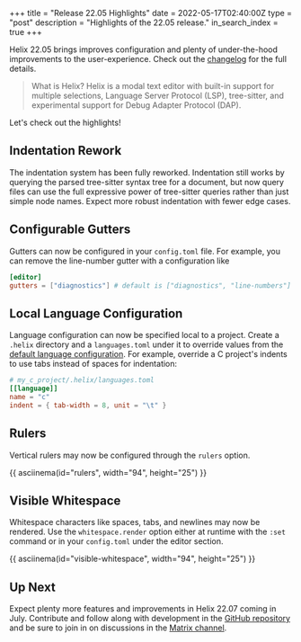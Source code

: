 +++
title = "Release 22.05 Highlights"
date = 2022-05-17T02:40:00Z
type = "post"
description = "Highlights of the 22.05 release."
in_search_index = true
+++

Helix 22.05 brings improves configuration and plenty of under-the-hood
improvements to the user-experience. Check out the [changelog] for the full
details.

> What is Helix? Helix is a modal text editor with built-in support for
> multiple selections, Language Server Protocol (LSP), tree-sitter, and
> experimental support for Debug Adapter Protocol (DAP).

Let's check out the highlights!

## Indentation Rework

The indentation system has been fully reworked. Indentation still works by
querying the parsed tree-sitter syntax tree for a document, but now query files
can use the full expressive power of tree-sitter queries rather than just
simple node names. Expect more robust indentation with fewer edge cases.

## Configurable Gutters

Gutters can now be configured in your `config.toml` file. For example, you can
remove the line-number gutter with a configuration like

```toml
[editor]
gutters = ["diagnostics"] # default is ["diagnostics", "line-numbers"]
```

## Local Language Configuration

Language configuration can now be specified local to a project. Create a
`.helix` directory and a `languages.toml` under it to override values from
the [default language configuration]. For example, override a C project's
indents to use tabs instead of spaces for indentation:

```toml
# my_c_project/.helix/languages.toml
[[language]]
name = "c"
indent = { tab-width = 8, unit = "\t" }
```

## Rulers

Vertical rulers may now be configured through the `rulers` option.

{{ asciinema(id="rulers", width="94", height="25") }}

## Visible Whitespace

Whitespace characters like spaces, tabs, and newlines may now be rendered.
Use the `whitespace.render` option either at runtime with the `:set` command
or in your `config.toml` under the editor section.

{{ asciinema(id="visible-whitespace", width="94", height="25") }}

## Up Next

Expect plenty more features and improvements in Helix 22.07 coming in July.
Contribute and follow along with development in the
[GitHub repository][helix-git] and be sure to join in on discussions in the
[Matrix channel][matrix].

<script src="/asciinema-player.js"></script>
[changelog]: https://github.com/helix-editor/helix/blob/master/CHANGELOG.md#2205-2022-05-17
[default language configuration]: https://docs.helix-editor.com/guides/adding_languages.html#language-configuration
[helix-git]: https://github.com/helix-editor/helix/
[matrix]: https://matrix.to/#/#helix-community:matrix.org
